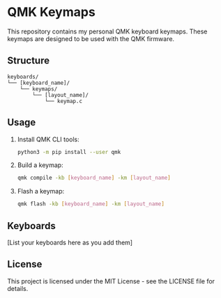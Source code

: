 # QMK Keymaps

This repository contains my personal QMK keyboard keymaps. These keymaps are designed to be used with the QMK firmware.

## Structure

```
keyboards/
└── [keyboard_name]/
    └── keymaps/
        └── [layout_name]/
            └── keymap.c
```

## Usage

1. Install QMK CLI tools:
   ```bash
   python3 -m pip install --user qmk
   ```

2. Build a keymap:
   ```bash
   qmk compile -kb [keyboard_name] -km [layout_name]
   ```

3. Flash a keymap:
   ```bash
   qmk flash -kb [keyboard_name] -km [layout_name]
   ```

## Keyboards

[List your keyboards here as you add them]

## License

This project is licensed under the MIT License - see the LICENSE file for details.
